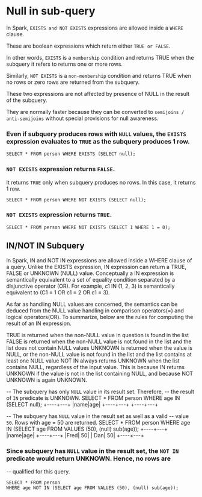 # Null in sub-query

In Spark, `EXISTS and NOT EXISTS` expressions are allowed inside a `WHERE` clause.

These are boolean expressions which return either `TRUE or FALSE`.

In other words, `EXISTS` is a `membership` condition and returns TRUE when the subquery it refers to returns one or more rows.

Similarly, `NOT EXISTS` is a `non-membership` condition and returns TRUE when no rows or zero rows are returned from the subquery.

These two expressions are not affected by presence of NULL in the result of the subquery.

They are normally faster because they can be converted to `semijoins / anti-semijoins` without special provisions for null awareness.


### Even if subquery produces rows with `NULL` values, the `EXISTS` expression evaluates to `TRUE` as the subquery produces 1 row.

    SELECT * FROM person WHERE EXISTS (SELECT null);

### `NOT EXISTS` expression returns `FALSE`.
It returns `TRUE` only when subquery produces no rows. 
In this case, it returns 1 row.

    SELECT * FROM person WHERE NOT EXISTS (SELECT null);

### `NOT EXISTS` expression returns `TRUE`.

    SELECT * FROM person WHERE NOT EXISTS (SELECT 1 WHERE 1 = 0);

## IN/NOT IN Subquery 

In Spark, IN and NOT IN expressions are allowed inside a WHERE clause of a query. Unlike the EXISTS expression, IN expression can return a TRUE, FALSE or UNKNOWN (NULL) value. Conceptually a IN expression is semantically equivalent to a set of equality condition separated by a disjunctive operator (OR). For example, c1 IN (1, 2, 3) is semantically equivalent to (C1 = 1 OR c1 = 2 OR c1 = 3).

As far as handling NULL values are concerned, the semantics can be deduced from the NULL value handling in comparison operators(=) and logical operators(OR). To summarize, below are the rules for computing the result of an IN expression.

TRUE is returned when the non-NULL value in question is found in the list
FALSE is returned when the non-NULL value is not found in the list and the list does not contain NULL values
UNKNOWN is returned when the value is NULL, or the non-NULL value is not found in the list and the list contains at least one NULL value
NOT IN always returns UNKNOWN when the list contains NULL, regardless of the input value. This is because IN returns UNKNOWN if the value is not in the list containing NULL, and because NOT UNKNOWN is again UNKNOWN.

-- The subquery has only `NULL` value in its result set. Therefore,
-- the result of `IN` predicate is UNKNOWN.
SELECT * FROM person WHERE age IN (SELECT null);
+----+---+
|name|age|
+----+---+
+----+---+

-- The subquery has `NULL` value in the result set as well as a valid 
-- value `50`. Rows with age = 50 are returned. 
SELECT * FROM person
    WHERE age IN (SELECT age FROM VALUES (50), (null) sub(age));
+----+---+
|name|age|
+----+---+
|Fred| 50|
| Dan| 50|
+----+---+

### Since subquery has `NULL` value in the result set, the `NOT IN` predicate would return UNKNOWN. Hence, no rows are
-- qualified for this query.

    SELECT * FROM person
    WHERE age NOT IN (SELECT age FROM VALUES (50), (null) sub(age));
